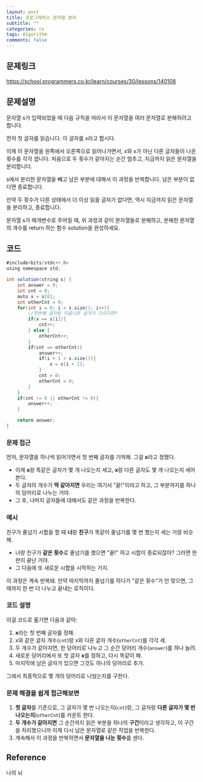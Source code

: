 ```yaml
---
layout: post
title: 프로그래머스 문자열 분리
subtitle: ""
categories: cs
tags: Algorithm
comments: false
---
```


## 문제링크

https://school.programmers.co.kr/learn/courses/30/lessons/140108

## 문제설명

문자열 s가 입력되었을 때 다음 규칙을 따라서 이 문자열을 여러 문자열로 분해하려고 합니다.

먼저 첫 글자를 읽습니다. 이 글자를 x라고 합시다.

이제 이 문자열을 왼쪽에서 오른쪽으로 읽어나가면서, x와 x가 아닌 다른 글자들이 나온 횟수를 각각 셉니다. 처음으로 두 횟수가 같아지는 순간 멈추고, 지금까지 읽은 문자열을 분리합니다.

s에서 분리한 문자열을 빼고 남은 부분에 대해서 이 과정을 반복합니다. 남은 부분이 없다면 종료합니다.

만약 두 횟수가 다른 상태에서 더 이상 읽을 글자가 없다면, 역시 지금까지 읽은 문자열을 분리하고, 종료합니다.

문자열 s가 매개변수로 주어질 때, 위 과정과 같이 문자열들로 분해하고, 분해한 문자열의 개수를 return 하는 함수 solution을 완성하세요.

## 코드

```java
#include<bits/stdc++.h>
using namespace std;

int solution(string s) {
    int answer = 0;
    int cnt = 0;
    auto x = s[0];
    int otherCnt = 0;
    for(int i = 0; i < s.size(); i++){
        //첫번째 글자랑 다음나온 글자가 다르다면?
        if(x == s[i]){
            cnt++;
        } else {
            otherCnt++;
        }
        if(cnt == otherCnt){
            answer++;
            if(i + 1 < s.size()){
                x = s[i + 1];
            }
            cnt = 0;
            otherCnt = 0;
        }
    }
    if(cnt != 0 || otherCnt != 0){
        answer++;
    }

    return answer;
}
```

### 문제 접근

먼저, 문자열을 하나씩 읽어가면서 첫 번째 글자를 기억해. 그걸 **x**라고 정했다.

- 이제 **x**랑 똑같은 글자가 몇 개 나오는지 세고, **x**랑 다른 글자도 몇 개 나오는지 세어본다.
- 두 글자의 개수가 **딱 같아지면** 우리는 여기서 "끝!"이라고 하고, 그 부분까지를 하나의 덩어리로 나누는 거야.
- 그 후, 나머지 글자들에 대해서도 같은 과정을 반복한다.

### 예시

친구가 줄넘기 시합을 할 때 **너**랑 **친구**가 똑같이 줄넘기를 몇 번 했는지 세는 거랑 비슷해.

- 너랑 친구가 **같은 횟수**로 줄넘기를 했으면 "끝!" 하고 시합이 종료되잖아? 그러면 한 판이 끝난 거야.
- 그 다음에 또 새로운 시합을 시작하는 거지.

이 과정은 계속 반복돼. 만약 마지막까지 줄넘기를 하다가 "같은 횟수"가 안 맞으면, 그때까지 한 번 더 나누고 끝내는 로직이다.

### 코드 설명

이걸 코드로 옮기면 다음과 같아:

1. **x**라는 첫 번째 글자를 정해.
2. x와 같은 글자 개수(`cnt`)랑 x와 다른 글자 개수(`otherCnt`)를 각각 세.
3. 두 개수가 같아지면, 한 덩어리로 나누고 그 순간 덩어리 개수(`answer`)를 하나 늘려.
4. 새로운 덩어리에서 또 첫 글자 **x**를 정하고, 다시 똑같이 해.
5. 마지막에 남은 글자가 있으면 그것도 하나의 덩어리로 추가.

그래서 최종적으로 몇 개의 덩어리로 나눴는지를 구한다.

### 문제 해결을 쉽게 접근해보면

1. **첫 글자**를 기준으로, 그 글자가 몇 번 나오는지(`cnt`)랑, 그 글자랑 **다른 글자가 몇 번 나오는지**(`otherCnt`)를 카운트 한다.
2. **두 개수가 같아지면** 그 순간까지 읽은 부분을 하나의 **구간**이라고 생각하고, 이 구간을 처리했으니까 이제 다시 남은 문자열로 같은 작업을 반복한다.
3. 계속해서 이 과정을 반복하면서 **문자열을 나눈 횟수**를 센다.

## Reference

나의 뇌